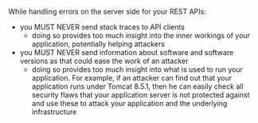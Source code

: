 While handling errors on the server side for your REST APIs:
* you MUST NEVER send stack traces to API clients
  * doing so provides too much insight into the inner workings of your application, potentially helping attackers
* you MUST NEVER send information about software and software versions as that could ease the work of an attacker
  * doing so provides too much insight into what is used to run your application. For example, if an attacker can find out that your application runs under Tomcat 8.5.1, then he can easily check all security flaws that your application server is not protected against and use these to attack your application and the underlying infrastructure
